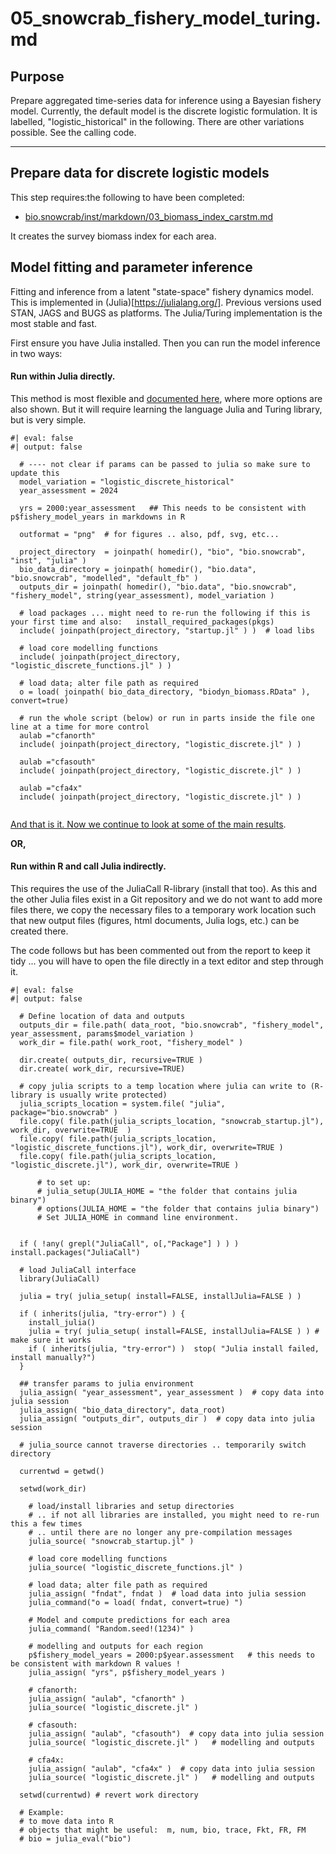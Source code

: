 # 05_snowcrab_fishery_model_turing.md

## Purpose

Prepare aggregated time-series data for inference using a Bayesian fishery model. Currently, the default model is the discrete logistic formulation. It is labelled, "logistic_historical" in the following. There are other variations possible. See the calling code. 

---

## Prepare data for discrete logistic models

This step requires:the following to have been completed:

- [bio.snowcrab/inst/markdown/03_biomass_index_carstm.md](https://github.com/jae0/bio.snowcrab/inst/markdown/03_biomass_index_carstm.md) 
  
It creates the survey biomass index for each area.


## Model fitting and parameter inference

Fitting and inference from a latent "state-space" fishery dynamics model. This is implemented in (Julia)[https://julialang.org/]. Previous versions used STAN, JAGS and BUGS as platforms. The Julia/Turing implementation is the most stable and fast. 

First ensure you have Julia installed.  Then you can run the model inference in two ways: 

#### Run within Julia directly. 

This method is most flexible and [documented here](https://github.com/jae0/dynamical_model/blob/master/snowcrab/04_snowcrab_fishery_model.md), where more options are also shown.  But it will require learning the language Julia and Turing library, but is very simple.


```{julia}
#| eval: false 
#| output: false

  # ---- not clear if params can be passed to julia so make sure to update this
  model_variation = "logistic_discrete_historical"   
  year_assessment = 2024   

  yrs = 2000:year_assessment   ## This needs to be consistent with p$fishery_model_years in markdowns in R

  outformat = "png"  # for figures .. also, pdf, svg, etc...
  
  project_directory  = joinpath( homedir(), "bio", "bio.snowcrab", "inst", "julia" ) 
  bio_data_directory = joinpath( homedir(), "bio.data", "bio.snowcrab", "modelled", "default_fb" )
  outputs_dir = joinpath( homedir(), "bio.data", "bio.snowcrab", "fishery_model", string(year_assessment), model_variation )
 
  # load packages ... might need to re-run the following if this is your first time and also:   install_required_packages(pkgs)
  include( joinpath(project_directory, "startup.jl" ) )  # load libs
  
  # load core modelling functions
  include( joinpath(project_directory, "logistic_discrete_functions.jl" ) )  

  # load data; alter file path as required   
  o = load( joinpath( bio_data_directory, "biodyn_biomass.RData" ), convert=true)   
 
  # run the whole script (below) or run in parts inside the file one line at a time for more control
  aulab ="cfanorth"     
  include( joinpath(project_directory, "logistic_discrete.jl" ) )   

  aulab ="cfasouth"    
  include( joinpath(project_directory, "logistic_discrete.jl" ) )   

  aulab ="cfa4x"      
  include( joinpath(project_directory, "logistic_discrete.jl" ) )   


```



[And that is it. Now we continue to look at some of the main results](06_assessment_summary.md).



 **OR,**


#### Run within R and call Julia indirectly.

This requires the use of the JuliaCall R-library (install that too).  As this and the other Julia files exist in a Git repository and we do not want to add more files there, we copy the necessary files to a temporary work location such that new output files (figures, html documents, Julia logs, etc.) can be created there. 
   
The code follows but has been commented out from the report to keep it tidy ... you will have to open the file directly in a text editor and step through it.
 

```{r}
#| eval: false
#| output: false

  # Define location of data and outputs
  outputs_dir = file.path( data_root, "bio.snowcrab", "fishery_model", year_assessment, params$model_variation )
  work_dir = file.path( work_root, "fishery_model" )
  
  dir.create( outputs_dir, recursive=TRUE )
  dir.create( work_dir, recursive=TRUE)

  # copy julia scripts to a temp location where julia can write to (R-library is usually write protected)
  julia_scripts_location = system.file( "julia", package="bio.snowcrab" )
  file.copy( file.path(julia_scripts_location, "snowcrab_startup.jl"), work_dir, overwrite=TRUE  )
  file.copy( file.path(julia_scripts_location, "logistic_discrete_functions.jl"), work_dir, overwrite=TRUE )
  file.copy( file.path(julia_scripts_location, "logistic_discrete.jl"), work_dir, overwrite=TRUE )
 
      # to set up:
      # julia_setup(JULIA_HOME = "the folder that contains julia binary")
      # options(JULIA_HOME = "the folder that contains julia binary")
      # Set JULIA_HOME in command line environment.

 
  if ( !any( grepl("JuliaCall", o[,"Package"] ) ) ) install.packages("JuliaCall")

  # load JuliaCall interface
  library(JuliaCall)

  julia = try( julia_setup( install=FALSE, installJulia=FALSE ) )

  if ( inherits(julia, "try-error") ) {
    install_julia()
    julia = try( julia_setup( install=FALSE, installJulia=FALSE ) ) # make sure it works
    if ( inherits(julia, "try-error") )  stop( "Julia install failed, install manually?") 
  }

  ## transfer params to julia environment
  julia_assign( "year_assessment", year_assessment )  # copy data into julia session
  julia_assign( "bio_data_directory", data_root) 
  julia_assign( "outputs_dir", outputs_dir )  # copy data into julia session

  # julia_source cannot traverse directories .. temporarily switch directory

  currentwd = getwd() 
   
  setwd(work_dir) 

    # load/install libraries and setup directories 
    # .. if not all libraries are installed, you might need to re-run this a few times 
    # .. until there are no longer any pre-compilation messages
    julia_source( "snowcrab_startup.jl" )  
    
    # load core modelling functions
    julia_source( "logistic_discrete_functions.jl" )  

    # load data; alter file path as required
    julia_assign( "fndat", fndat )  # load data into julia session
    julia_command("o = load( fndat, convert=true) ")
 
    # Model and compute predictions for each area
    julia_command( "Random.seed!(1234)" )

    # modelling and outputs for each region 
    p$fishery_model_years = 2000:p$year.assessment   # this needs to be consistent with markdown R values !
    julia_assign( "yrs", p$fishery_model_years )   

    # cfanorth:    
    julia_assign( "aulab", "cfanorth" )   
    julia_source( "logistic_discrete.jl" )   

    # cfasouth:    
    julia_assign( "aulab", "cfasouth")  # copy data into julia session
    julia_source( "logistic_discrete.jl" )   # modelling and outputs

    # cfa4x:    
    julia_assign( "aulab", "cfa4x" )  # copy data into julia session
    julia_source( "logistic_discrete.jl" )   # modelling and outputs

  setwd(currentwd) # revert work directory

  # Example:
  # to move data into R
  # objects that might be useful:  m, num, bio, trace, Fkt, FR, FM 
  # bio = julia_eval("bio")  
```
 

 
